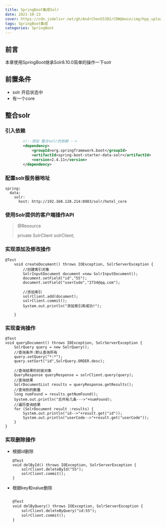 ```yaml
---
title: SpringBoot集成Solr
date: 2021-10-13
cover: https://cdn.jsdelivr.net/gh/AndrChen55302/CDN@main/img/hpp_upload/1633779120000.webp
tags: SpringBoot集成
categories: SpringBoot
---
```

## 前言

本章使用SpringBoot继承Solr8.10.0简单的操作一下solr

## 前置条件

- solr 开启状态中
- 有一个core

##  整合solr

### 引入依赖

```xml
        <!--添加 整合solr的依赖 -->
        <dependency>
            <groupId>org.springframework.boot</groupId>
            <artifactId>spring-boot-starter-data-solr</artifactId>
            <version>2.4.11</version>
        </dependency>
```

### 配置solr服务器地址

```yml\
spring:
  data:
    solr:
      host: http://192.168.128.214:8983/solr/hotel_core
```

### 使用Solr提供的客户端操作API

> @Resource
>
> private SolrClient solrClient;

### 实现添加及修改操作

```test
@Test
    void createDocument() throws IOException, SolrServerException {
        //创建索引对象
        SolrInputDocument document =new SolrInputDocument();
        document.setField("id","55");
        document.setField("userCode","2734@qq.com");

        //添加索引
        solrClient.add(document);
        solrClient.commit();
        System.out.println("添加索引库成功!");

    }
```

### 实现查询操作

```test
@Test
void queryDocument() throws IOException, SolrServerException {
    SolrQuery query = new SolrQuery();
    //查询条件:默认查询所有
    query.setQuery("*:*");
    query.setSort("id",SolrQuery.ORDER.desc);

    //查询结果的封装对象
    QueryResponse queryResponse = solrClient.query(query);
    //查询结果
    SolrDocumentList results = queryResponse.getResults();
    //查询到的数量
    long numFound = results.getNumFound();
    System.out.println("总共有几条--->"+numFound);
    //遍历查询结果
    for (SolrDocument result :results) {
        System.out.println("id-->"+result.get("id"));
        System.out.println("userCode-->"+result.get("userCode"));
    }
}
```

### 实现删除操作

- 根据id删除

  ```text
  @Test
  void delById() throws IOException, SolrServerException {
      solrClient.deleteById("55");
      solrClient.commit();
  }
  ```

- 根据key和value删除

  ```xml
  
  @Test
  void delByQuery() throws IOException, SolrServerException {
      solrClient.deleteByQuery("id:55");
      solrClient.commit();
  }
  ```

  



